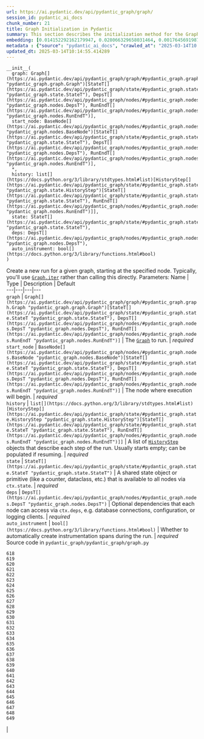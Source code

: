 ```yaml
---
url: https://ai.pydantic.dev/api/pydantic_graph/graph/
session_id: pydantic_ai_docs
chunk_number: 21
title: Graph Initialization in Pydantic
summary: This section describes the initialization method for the Graph class in Pydantic, detailing the required parameters such as 'graph', which is a list of Graph objects, and 'start_node', which is an instance of BaseNode. It also references related types including StateT, DepsT, and RunEndT.
embedding: [0.014152292162179947, 0.028066329658031464, 0.0017645691987127066, -0.06952253729104996, 0.017368722707033157, -0.014164204709231853, 0.004205184523016214, -0.009446773678064346, -0.021835986524820328, 0.05927761271595955, 0.0038090869784355164, -0.007397789042443037, 0.013854474760591984, -0.07728961855173111, 0.008392499759793282, -0.010667826049029827, -0.034665968269109726, 0.016463356092572212, 0.016427617520093918, 0.04410082846879959, 0.013699608854949474, -0.00675450311973691, 0.013723434880375862, -0.0324263796210289, -0.020882969722151756, 0.023146383464336395, 0.029329076409339905, -0.004714452661573887, 0.0013885744847357273, -0.025731440633535385, -0.00561981787905097, -0.007606261409819126, -0.0580863431096077, -0.009232345037162304, 0.000977586256340146, -0.009375297464430332, 0.0003337418311275542, 0.01988230273127556, -0.015069570392370224, 0.04669779911637306, 0.027994854375720024, -0.06999904662370682, 0.001184569438919425, 0.0010572524042800069, -0.05646621435880661, -0.02975793369114399, -0.018464690074324608, 0.052987705916166306, 0.02835223451256752, 0.033331744372844696, -0.03321261703968048, -0.02458782121539116, -0.013925950974225998, 0.024611646309494972, -0.05813399329781532, 0.017678452655673027, 0.0004980999510735273, -0.02319403365254402, -0.009214476682245731, 0.012281997129321098, 0.040527019649744034, 0.010667826049029827, -0.0038150432519614697, 0.038335081189870834, -0.027137139812111855, 0.05084341764450073, -0.0011398968053981662, 0.04634041711688042, -0.025397883728146553, 0.008970266208052635, 0.019834652543067932, 0.04581625759601593, -0.01778566651046276, -0.0593729168176651, 0.00356487650424242, -0.03295053914189339, -0.0011912704212591052, 0.03678642958402634, -0.00045603318721987307, -0.021788334473967552, 0.01300867274403572, 0.006825979333370924, -0.010280663147568703, 0.03156866505742073, -0.0036631564144045115, -0.052368246018886566, -0.031044505536556244, -0.026422377675771713, -0.014283332042396069, -0.07009434700012207, 0.003585723927244544, -0.01511722058057785, 0.0009299354278482497, 0.07705136388540268, 0.062136661261320114, 0.04779376834630966, 0.044458210468292236, 0.011936529539525509, -0.03650052472949028, -0.008422281593084335, -0.0200490802526474, -0.016153626143932343, -0.0407414473593235, 0.01910797692835331, 0.020180119201540947, 0.04400552809238434, -0.028137806802988052, 0.0668540894985199, 0.011817402206361294, -0.02021585777401924, -0.07933861017227173, -0.011644667945802212, 0.006152911577373743, 0.01558181643486023, -0.017035165801644325, -0.05489373952150345, -0.04619746655225754, -0.01209735032171011, 0.017988182604312897, -0.027923377230763435, -0.018833983689546585, -0.014354808256030083, -0.002456995192915201, -0.000896430981811136, 0.009113218635320663, -0.002932014176622033, -0.024242352694272995, -0.011031163856387138, -0.02231249399483204, 0.003999690059572458, -0.005881897639483213, -0.025397883728146553, 0.0016082150395959616, -0.041551511734724045, -0.0013178428635001183, 0.02027542144060135, -0.05984942242503166, 0.050795767456293106, -0.03495187312364578, 0.014664538204669952, 0.033569999039173126, -0.03235490247607231, -0.0047382777556777, 0.01816687360405922, 0.02773277461528778, 0.07771848142147064, -0.07543124258518219, 0.06537691503763199, -0.039979033172130585, 0.00736205093562603, 0.06232726573944092, 0.05813399329781532, -0.030734775587916374, 0.003570833010599017, 0.024683121591806412, -0.013532831333577633, -0.0015605641528964043, 0.005143309943377972, 0.033403221517801285, 0.00176159106194973, -0.007207185961306095, 0.04638806730508804, -0.02419470064342022, -0.023634804412722588, -0.022908128798007965, -0.0010870342375710607, -0.05770513787865639, -0.01178762037307024, -0.03102068044245243, -0.026660630479454994, 0.026112645864486694, -0.048437051475048065, -0.045625656843185425, 0.05460783466696739, 0.04824645072221756, 0.01480749063193798, -0.06208901107311249, 0.03485657274723053, 0.012972934171557426, -0.043981701135635376, -0.02773277461528778, -0.031997520476579666, -0.06971314549446106, 0.004062232095748186, -0.09249023348093033, 0.00830315425992012, 0.010769084095954895, -0.006653245072811842, 0.005464952904731035, -0.0012627466348931193, -0.00503311725333333, -0.007540741469711065, -0.004508958198130131, -0.02499285154044628, 0.022348232567310333, -0.01857190579175949, 0.07843323796987534, 0.022503096610307693, 0.029900886118412018, 0.06242256611585617, -0.0017303201602771878, 0.0012523229233920574, -0.01436672080308199, -0.0007944284006953239, -0.008404412306845188, -0.02523110620677471, -0.02388497069478035, -0.021478604525327682, -0.0025537859182804823, -0.008785619400441647, 0.011328981257975101, -0.03952635079622269, -0.00920851994305849, 0.00853545218706131, 0.007778995670378208, 0.021335652098059654, -0.05880110710859299, -0.017190031707286835, 0.02616029791533947, 0.02842371165752411, -0.01854807883501053, 0.030496520921587944, 0.005566210951656103, 0.003963951952755451, 0.04364814609289169, 0.020477937534451485, 0.01425950601696968, -0.04769846424460411, -0.014116553589701653, 0.058467548340559006, -0.022181455045938492, -0.018464690074324608, -0.00998880248516798, -0.02944820374250412, -0.020180119201540947, -0.024492518976330757, -0.028757266700267792, -0.01574859395623207, 0.038716286420822144, -0.05012865737080574, -0.04629276692867279, 0.019596397876739502, -0.01771419122815132, 0.008374630473554134, 0.04684074968099594, -0.008100638166069984, -0.01249642577022314, -0.02436147816479206, -0.00618864968419075, 0.054703135043382645, 0.006849804427474737, 0.01582007110118866, 0.004074144642800093, 0.019763175398111343, 0.01472410187125206, -0.030186790972948074, 0.013937863521277905, -0.013735347427427769, 0.008874963968992233, -0.0072012292221188545, 0.04157533496618271, -0.022026589140295982, -0.020180119201540947, 0.0026758911553770304, -0.021597731858491898, -0.004765081685036421, 0.028566664084792137, -0.014569236896932125, -0.010721432976424694, -0.051415227353572845, 0.013437530025839806, 0.012853806838393211, 0.015462689101696014, -0.03328409418463707, 0.0052118077874183655, -0.022681787610054016, 0.0038239778950810432, 0.04352901875972748, 0.0021949156653136015, -0.01910797692835331, 0.02523110620677471, 0.030186790972948074, 0.054560184478759766, 0.05575145408511162, 0.01029853243380785, 0.01760697551071644, 0.007183360401540995, 0.029114648699760437, 0.014068903401494026, -0.000759434886276722, 0.027661297470331192, 0.00861884094774723, 0.03235490247607231, -0.019441531971096992, 0.028924044221639633, -0.04481559246778488, 0.012460688129067421, 0.017726102843880653, 0.03840655833482742, -0.020859144628047943, 0.0016618221998214722, -0.0020623868331313133, 0.019012674689292908, 0.016570569947361946, 0.016904126852750778, 0.026851234957575798, 0.008273372426629066, -0.03314113989472389, 0.03390355408191681, 0.010060278698801994, -0.0063554272055625916, 0.025493185967206955, -0.006498380098491907, -0.002035583136603236, 0.008154246024787426, 0.03683407977223396, 0.046245116740465164, -0.0429333858191967, -0.016105975955724716, -0.022336319088935852, -0.035118650645017624, -0.08801105618476868, 0.06637758761644363, 0.032926712185144424, 0.013199275359511375, -0.00019804869953077286, 0.020787667483091354, -0.002153221284970641, 0.010125798173248768, 0.016511008143424988, -0.008696273900568485, -0.02091870829463005, -0.00830315425992012, 0.013389878906309605, 0.033474698662757874, -0.01871485821902752, 0.00857714656740427, 0.022133802995085716, 0.06418564915657043, 0.056895073503255844, -0.07509768754243851, -0.049699798226356506, -0.008690317161381245, -0.022503096610307693, -0.01903649978339672, 0.03695320710539818, -0.008672447875142097, 8.990368223749101e-05, -0.01652291975915432, -0.00024234906595665962, 0.03545220568776131, -0.00018362315313424915, 0.00681406632065773, 0.019524920731782913, 0.01229391060769558, -0.029710283502936363, -0.0065400744788348675, -0.000996944378130138, -0.025016678497195244, 0.007040407974272966, -0.034189458936452866, -0.002626751083880663, -0.016737349331378937, -0.03454684093594551, -0.037715621292591095, -0.025254931300878525, -0.012794244103133678, 0.025517011061310768, -0.00499142287299037, 0.04581625759601593, 0.07538358867168427, 0.024611646309494972, 0.0034517059102654457, -0.015141046606004238, -0.00951824989169836, -0.01436672080308199, 0.008952396921813488, -0.0014056990621611476, 0.02842371165752411, 0.048985037952661514, 0.016784999519586563, 0.004273682367056608, 0.039502523839473724, -0.01417611725628376, -0.009917326271533966, -0.0225626602768898, 0.01480749063193798, 0.009369341656565666, 0.030020013451576233, 0.022669875994324684, 0.04955684766173363, -0.04057466983795166, -0.001594813191331923, 0.01409272849559784, -0.024540169164538383, 0.015605641528964043, -0.012663204222917557, 0.005730010569095612, 0.04584008455276489, 0.03275993466377258, -0.0180834848433733, -0.010203231126070023, -0.02317020855844021, -0.00802916195243597, 0.0057449014857411385, -0.023277422413229942, 0.0628514215350151, 0.022145716473460197, -0.017321070656180382, 0.010435528121888638, 0.025945868343114853, 0.025969693437218666, -0.002446571597829461, -0.036619652062654495, -0.001008112565614283, -0.041861239820718765, 0.007743257563561201, -0.023313160985708237, -0.0236586295068264, 0.024492518976330757, -0.015010006725788116, -0.042409226298332214, -0.028256932273507118, -0.035118650645017624, -0.014938530512154102, 0.031044505536556244, 0.003225364489480853, -0.0650433599948883, 0.013294577598571777, -0.04626893997192383, 0.04379110038280487, 0.041551511734724045, 0.04245687648653984, 0.028209282085299492, 0.02082340605556965, -0.00935742910951376, -0.02012055739760399, -0.021430954337120056, 0.02725626528263092, -0.009023873135447502, 0.010852472856640816, -0.01809539645910263, 0.04159916192293167, 0.03430858626961708, -0.01034618355333805, -0.014938530512154102, -0.0164395309984684, -0.0582769475877285, -0.03390355408191681, -0.03061564825475216, 0.008076813071966171, -1.7578218830749393e-05, -0.03812065348029137, -0.024635471403598785, 0.000739332172088325, -0.017654627561569214, 0.09611169248819351, 0.014843229204416275, 0.0076836938969790936, -0.006623463239520788, 0.006659201346337795, -0.0006008470081724226, 0.005998046137392521, 0.043195463716983795, -0.027756599709391594, 0.024778423830866814, 0.025159630924463272, -0.004961641039699316, -0.004220075439661741, 0.017332984134554863, 0.045315925031900406, -0.019381968304514885, 0.008458019234240055, -0.0052475458942353725, -0.011251548305153847, 0.009464642964303493, -0.010036452673375607, 0.0429333858191967, 0.03890689089894295, 0.02121652476489544, -0.02797102741897106, 0.004616172518581152, 0.05050986260175705, 0.015021919272840023, 0.030877728015184402, 0.031449537724256516, 0.004913990385830402, -0.015021919272840023, -0.017833316698670387, 0.002252990147098899, 0.011370675638318062, 0.028066329658031464, 0.025802915915846825, -0.011132421903312206, 0.006078456994146109, 0.03459449112415314, -0.05436958000063896, -0.007981511764228344, 0.0002010268799494952, -0.01061421912163496, -0.03924044594168663, 0.008195940405130386, -0.015641380101442337, 0.03657200187444687, -0.02523110620677471, -0.08629562705755234, 0.007082102354615927, -0.001087778713554144, 0.02670828253030777, 0.017952444031834602, -0.02616029791533947, 0.002324466360732913, 0.030520346015691757, -0.0011287287343293428, -0.009875630959868431, 0.036071665585041046, 0.007463308982551098, 0.02913847379386425, -0.004973553586751223, -0.020882969722151756, -0.03940722346305847, -0.0017392546869814396, -0.022300580516457558, -0.021025922149419785, 0.0021651338320225477, -0.015510340221226215, 0.053368911147117615, -0.04283808171749115, 0.013616220094263554, -0.004809753969311714, 0.026112645864486694, 0.006909368094056845, -0.020299246534705162, 0.02873344160616398, -0.035523682832717896, -0.007725388277322054, -0.005319022107869387, 0.015998760238289833, -0.011299199424684048, 0.005998046137392521, -0.006212474778294563, 0.026446202769875526, 0.0005304875667206943, -0.014509673230350018, -0.01911988854408264, 0.029972363263368607, 0.031759269535541534, -0.04917564243078232, 0.005405389238148928, 0.0379062220454216, 0.011054988950490952, 0.0011406413977965713, -0.017368722707033157, -0.04989040270447731, 0.010578480549156666, 0.005718097556382418, -0.02403983660042286, -0.008654579520225525, 0.013842561282217503, 0.01436672080308199, 0.007302487269043922, -0.011841227300465107, 0.024099400267004967, 0.03707233443856239, -0.03328409418463707, 0.039359573274850845, 0.03202134743332863, -0.044219955801963806, -0.028781091794371605, -0.024492518976330757, -0.004803797695785761, -0.012484513223171234, 0.013961688615381718, -0.004488111007958651, 0.017106642946600914, -0.02231249399483204, -0.030139140784740448, -0.009970933198928833, -0.0015352496411651373, -0.015593728981912136, -0.044601161032915115, -0.03711998462677002, -0.003508291207253933, 0.004887186922132969, -0.023527590557932854, 0.016344228759407997, -0.040622320026159286, 0.04298103600740433, 3.348121390445158e-05, -0.032474029809236526, -0.019358143210411072, -0.0008785618701949716, 0.040693797171115875, 0.007153578568249941, -0.010495091788470745, -0.007231011055409908, 0.005464952904731035, -0.011227723211050034, -0.048532355576753616, 0.01605832390487194, 0.019453445449471474, -0.008678404614329338, -0.0027935290709137917, 0.02763747237622738, 0.0006518482696264982, -0.03597636520862579, 0.010703564621508121, 0.008410369046032429, -0.03142571076750755, -0.0064626419916749, -0.004997379146516323, -0.001938792527653277, -0.02225293032824993, -0.00652220519259572, -0.01010792888700962, 0.029567331075668335, -0.01115624699741602, 0.04214714467525482, 0.05193938687443733, -0.052368246018886566, 0.02890021912753582, 0.01817878521978855, -0.011912703514099121, 0.011996092274785042, -0.011728056706488132, -0.010518917813897133, -0.019084151834249496, 0.02429000288248062, -0.014152292162179947, 0.012115219607949257, -0.04064614325761795, 0.022765176370739937, 0.04522062465548515, -0.011144334450364113, -0.06661584228277206, 0.000977586256340146, -0.007242924068123102, -0.011573191732168198, -0.0004891654243692756, 0.012246259488165379, 0.02849518693983555, -0.011483846232295036, -0.022050414234399796, -0.0059206136502325535, 0.002981154015287757, 0.006736633833497763, -0.01260364055633545, 0.039431050419807434, 0.018154960125684738, -0.009571857750415802, -0.02920994907617569, 0.01910797692835331, 0.01784523017704487, 0.01064995676279068, -0.005679381545633078, -0.025636138394474983, -0.01777375303208828, -0.04376727342605591, -0.01715429313480854, -0.012937196530401707, -0.016165539622306824, 0.01910797692835331, -0.009220432490110397, -0.02278900146484375, -0.0009373808861710131, 0.03697703406214714, 0.013520918786525726, 0.025898218154907227, 0.021585818380117416, 0.021014008671045303, -0.029543505981564522, 0.04224244877696037, 0.02687506005167961, 0.02013246901333332, 0.002510602353140712, -0.003925235942006111, -0.007915991358458996, -0.015462689101696014, 0.02537405863404274, 0.051176976412534714, -0.016880301758646965, -0.016499094665050507, -0.006420947145670652, 0.08939293026924133, 0.06628227978944778, -0.02184789814054966, -0.028757266700267792, 0.008612885139882565, 0.01714238151907921, 0.0019298580009490252, -0.026517678052186966, 0.00534582557156682, -0.01378299854695797, 0.011769751086831093, 0.0066294195130467415, 0.026660630479454994, -0.00013736836262978613, 0.03142571076750755, 0.00807085633277893, -0.031449537724256516, -0.010876298882067204, -0.0035112693440169096, -0.032545506954193115, 0.020894883200526237, -0.008195940405130386, -0.0015121687902137637, -0.00951824989169836, 0.031449537724256516, 0.021025922149419785, -0.012865720316767693, 0.009512294083833694, 0.0017020275117829442, -0.028066329658031464, 0.007528828922659159, -0.008374630473554134, -0.014831315726041794, 0.03366529941558838, 0.020096730440855026, -0.017964357510209084, -0.0025493185967206955, -0.008011293597519398, -0.0033325788099318743, -0.011918660253286362, -0.01327075157314539, -0.018691031262278557, -0.003362360643222928, -0.011543409898877144, -0.00444641662761569, -0.019012674689292908, -0.02138330228626728, -0.03030591830611229, 0.01558181643486023, -0.00013364564802031964, 0.02797102741897106, -0.011102640070021152, -0.002839690772816539, -0.04276660457253456, -0.019477270543575287, 0.0013654936337843537, 0.0036393310874700546, -0.020942533388733864, 0.005134375300258398, -0.01060826238244772, -0.019775088876485825, -0.009780329652130604, -0.05951586738228798, -0.013485180214047432, 0.01378299854695797, -0.00955994427204132, 0.028542838990688324, -0.038954541087150574, 0.00767773762345314, -0.025111978873610497, -0.029710283502936363, 0.060421232134103775, 0.030830077826976776, -0.0036869817413389683, -0.0063673402182757854, -0.04457733780145645, 0.046245116740465164, -0.05994472652673721, -0.03521395102143288, -0.015438864007592201, 0.008434194140136242, 0.0014570725616067648, -0.02145477943122387, 0.0075109596364200115, 0.020156294107437134, -0.006391165312379599, 0.010870342142879963, -0.028066329658031464, -0.017499761655926704, 0.004261769820004702, 0.026374725624918938, 0.01092990580946207, -0.005566210951656103, 0.03521395102143288, -0.05989707261323929, 0.016332317143678665, -0.026612980291247368, -0.0009411036153323948, 0.017452111467719078, 0.009220432490110397, 0.02718479000031948, 0.03578576073050499, 0.02804250456392765, -0.017452111467719078, -0.043981701135635376, -0.03459449112415314, 0.017726102843880653, -0.04314781352877617, -0.038978368043899536, 0.008100638166069984, 0.01920327916741371, 0.013914037495851517, -0.01964404806494713, -0.0063673402182757854, -0.07309634983539581, 0.024635471403598785, 0.042790431529283524, -0.00889283325523138, 0.027208615094423294, -0.021037835627794266, -0.0050241826102137566, -0.02309873327612877, 0.03421328589320183, -0.02951967902481556, -0.045387402176856995, -0.0015680096112191677, -0.020168207585811615, -0.01997760497033596, 0.031282760202884674, -0.010763127356767654, 0.0009202563669532537, 0.007356094662100077, 0.001565031474456191, -0.024373391643166542, -0.003484465880319476, 0.009381254203617573, -0.03909749537706375, 0.023086819797754288, 0.03266463428735733, 0.017249595373868942, 0.011650624684989452, 0.02882874384522438, -0.004494067281484604, 0.046173639595508575, 0.022217191755771637, -0.01029257569462061, -0.021180788055062294, 0.018226437270641327, -0.014688363298773766, 0.05765748769044876, 0.011638711206614971, 0.02739921770989895, 0.02654150314629078, 0.02739921770989895, 0.003975864965468645, -0.033546172082424164, 0.02623177319765091, 0.018536167219281197, 0.022217191755771637, -0.0037286763545125723, 0.0029543505515903234, 0.00858310330659151, -0.044672638177871704, 0.011853139847517014, 0.008023206144571304, 0.02043028734624386, -0.0013915527379140258, -0.0012292420724406838, 0.06680644303560257, 0.03978842869400978, -0.045792434364557266, -0.03611931949853897, 0.003946083132177591, 0.015450776554644108, 0.023062994703650475, 0.015283999033272266, 0.00624821288511157, -0.021561993286013603, -0.017106642946600914, -0.020001430064439774, 0.006045697256922722, -0.01629657857120037, -0.0123772993683815, -0.03304583951830864, -0.006510292645543814, 0.0003771115152630955, -0.0045000240206718445, -0.03647669777274132, 0.0052951970137655735, 0.03507100045681, -0.04202801734209061, -0.021490518003702164, 0.021264176815748215, -0.024849899113178253, -0.0049378154799342155, 0.02309873327612877, 0.03435623645782471, 0.027780424803495407, 0.018214523792266846, 0.008326980285346508, -0.0023527590092271566, 0.012085437774658203, 0.004681692458689213, -0.00614695530384779, -0.012025874108076096, -0.0011734013678506017, 0.01692795194685459, -0.030425045639276505, -0.047031354159116745, -0.024170875549316406, 0.016546744853258133, 0.003957995679229498, 0.029948536306619644, -0.015069570392370224, -0.011930572800338268, 0.0170828178524971, 0.013759172521531582, 0.01933431811630726, -0.014986181631684303, 0.04224244877696037, 0.03838273137807846, -0.0006045697373338044, -0.044291432946920395, 0.018607642501592636, 0.008249547332525253, -0.00012917838466819376, -0.02075193077325821, -0.0016886257799342275, -0.050081007182598114, 0.005756814032793045, 0.014497760683298111, -0.010584437288343906, -0.0032730153761804104, -0.036548174917697906, -0.015629466623067856, 0.0026490874588489532, 0.012829981744289398, 0.026827408000826836, -0.029257601127028465, -0.0013945308746770024, 0.008600971661508083, 0.007058276794850826, 0.004270704463124275, 0.012889545410871506, 0.021347565576434135, 0.008338892832398415, -0.03969312831759453, 0.03962165117263794, 0.010161535814404488, -0.006962975487112999, 0.0253025833517313, -0.020477937534451485, -0.0030973029788583517, -0.010578480549156666, 0.010465309955179691, -0.026684455573558807, 0.03709615767002106, -0.012996760196983814, -0.02152625471353531, 0.006170780397951603, 0.0222410187125206, -0.030091488733887672, -0.021990850567817688, 0.009923282079398632, -0.013925950974225998, -0.001215840340591967, 0.013616220094263554, 0.007177404128015041, -0.006546030752360821, 0.02718479000031948, -0.020656628534197807, 0.012639378197491169, -0.021955113857984543, -0.01667778566479683, -0.009762460365891457, -0.0029841323848813772, -0.010000715032219887, 0.020740017294883728, -0.003225364489480853, -0.02537405863404274, -0.012984846718609333, -0.016582483425736427, -0.026184123009443283, -0.020644715055823326, -0.02489755116403103, 0.01778566651046276, 0.028328409418463707, 0.032378729432821274, 0.04298103600740433, 0.04965214803814888, 0.022598398849368095, 0.004958663135766983, -0.030830077826976776, 0.044529687613248825, -0.003027315717190504, 0.00994115136563778, 0.04150386154651642, 0.016558658331632614, 0.040217287838459015, -0.026851234957575798, 0.0013729390921071172, -0.005354760214686394, -0.024230439215898514, 0.004261769820004702, 0.029352901503443718, 0.01771419122815132, 0.007272705435752869, 0.035285428166389465, 0.005673425272107124, 0.011251548305153847, 0.005152244120836258, 0.008517582900822163, -0.0030853901989758015, -0.006611550692468882, -0.04112265259027481, 0.04329076409339905, -0.011072858236730099, -0.02225293032824993, 0.01911988854408264, 0.025111978873610497, 0.0066651576198637486, 0.005649599712342024, 0.009619507938623428, 0.006129086017608643, -0.01747593656182289, -0.017035165801644325, 0.005190960597246885, 0.010876298882067204, -0.029734108597040176, 0.006048675160855055, 0.001382618211209774, 0.014616887085139751, -0.01590345986187458, 0.004511936567723751, -0.03947870060801506, -0.03666730225086212, 0.026374725624918938, 0.008833269588649273, -0.053702469915151596, 0.024611646309494972, -0.01864338107407093, 0.03823977708816528, 0.005268393084406853, -0.0028903197962790728, -0.020859144628047943, -0.01213904470205307, -0.009780329652130604, -0.02742304466664791, 0.027137139812111855, 0.015605641528964043, 0.04693605378270149, 0.002942437771707773, -0.028137806802988052, 0.014843229204416275, -0.011084770783782005, -0.031068330630660057, -0.024683121591806412, -0.014986181631684303, -0.018345564603805542, 0.01801200769841671, 0.012002049013972282, 0.044219955801963806, 0.02155008167028427, 0.002555274870246649, -0.005131396930664778, 0.013616220094263554, -0.006379252765327692, -0.027708949521183968, -0.016260839998722076, -0.01911988854408264, 0.0346183180809021, 0.003657200140878558, -0.018119221553206444, 0.008094682358205318, 0.0006894477410241961, 0.023551415652036667, 0.002780127339065075, 0.009113218635320663, -0.009220432490110397, -0.0009150445694103837, -0.005390498321503401, 0.02623177319765091, 0.017261506989598274, 0.049509197473526, -0.018500428646802902, 0.017880968749523163, 0.015021919272840023, 0.018119221553206444, -0.023694368079304695, -0.002668445697054267, -0.04317163676023483, -0.04212332144379616, -0.0005137353437021375, -7.422173075610772e-05, -0.01809539645910263, -0.006152911577373743, 0.0003856737748719752, 0.014271419495344162, -0.014688363298773766, -0.007409701589494944, -0.02599352039396763, -0.04369579628109932, -0.025278756394982338, 0.03228342533111572, 0.02371819317340851, 0.004508958198130131, 0.003740588901564479, -0.009422948583960533, 0.0216930340975523, 0.006605594418942928, 0.020501762628555298, -0.0065400744788348675, -0.015129134058952332, -0.028137806802988052, 0.0009634399320930243, -0.029186123982071877, -0.03373677656054497, 0.01716620661318302, 0.014712189324200153, 0.023384638130664825, 0.010959687642753124, -0.03695320710539818, -0.005229677073657513, 0.01006623450666666, -0.013651958666741848, -0.003290884429588914, -0.03390355408191681, 0.000632862385828048, 0.034189458936452866, 0.02818545699119568, 0.002242566552013159, 0.028614314272999763, -0.04340989142656326, 0.03154483810067177, -0.04031258821487427, 0.025397883728146553, 0.010304488241672516, -0.004893143195658922, -0.005515581928193569, -0.016260839998722076, 0.004267726093530655, 0.004011603072285652, 0.024969026446342468, -0.01965596154332161, -0.029734108597040176, 0.026207948103547096, -0.002921590581536293, 0.059325262904167175, -0.0024942222516983747, 0.03071095049381256, -0.040598493069410324, -0.007391832768917084, -0.022133802995085716, -0.003290884429588914, 0.004041384905576706, 0.008047031238675117, -0.04283808171749115, 0.017332984134554863, 0.015951110050082207, -0.02152625471353531, -0.024182789027690887, -0.01574859395623207, 0.01958448439836502, 0.03275993466377258, 0.07371581345796585, 0.016034498810768127, -0.03721528500318527, 0.021025922149419785, 0.013342227786779404, -0.0038805631920695305, 0.003579767420887947, 0.008195940405130386, 0.0023765843361616135, -0.03275993466377258, -0.036857906728982925, -0.012520251795649529, -0.002865005284547806, 0.0374535396695137, -0.010542742908000946, -0.013961688615381718, -0.006361383944749832, -0.01864338107407093, 0.007832602597773075, 0.01441437192261219, 0.05208234116435051, 0.06085009127855301, -0.01499809417873621, 0.011847184039652348, 0.026136472821235657, -0.0026654675602912903, -0.0012746592983603477, -0.004410678520798683, 0.022991517558693886, 0.008350805379450321, -0.004231987986713648, -0.03361764922738075, 0.014831315726041794, -0.00791003555059433, -0.025040503591299057, 0.017416372895240784, -0.010238968767225742, 0.006599637679755688, -0.01061421912163496, 0.044434383511543274, 0.008684361353516579, 0.024802248924970627, 0.01021514367312193, -0.03647669777274132, 0.006528161466121674, -0.016773086041212082, 0.012663204222917557, 0.002626751083880663, 0.0170828178524971, 0.00033820909447968006, 0.01417611725628376, 0.03447536379098892, 0.0011652113171294332, -0.013973601162433624, -0.02499285154044628, -0.022026589140295982, 0.008749880827963352, 0.04364814609289169, 0.03314113989472389, 0.0220146756619215, -0.03430858626961708, -0.01304441038519144, 0.012472600676119328, 0.008976222015917301, -0.031068330630660057, -0.02270561270415783, 0.026851234957575798, -0.0011659559095278382, -0.010953730903565884, 0.02090679481625557, 0.0020996141247451305, -0.008773705922067165, 0.0011175605468451977, -0.0038001525681465864, 0.0017943510320037603, 0.015534165315330029, -0.006861717440187931, -0.006158867850899696, 0.03683407977223396, 0.03843038156628609, 0.0220146756619215, -0.016487181186676025, -0.03361764922738075, 0.0372629389166832, -0.02985323593020439, -0.005447083618491888, 0.04503002017736435, 0.005080767907202244, 0.009339559823274612, 0.02380158193409443, 0.03592871502041817, 0.006078456994146109, 0.003165801055729389, 0.01120389811694622, 0.02168112061917782, 0.0026148385368287563, -0.009000048041343689, -0.026112645864486694, -0.03187839686870575, -0.0003490049857646227, 0.04650719463825226, 0.04090822488069534, 0.012436863034963608, 0.035904888063669205, 0.004654888994991779, 0.00943486113101244, 0.024730773642659187, 0.0034695749636739492, -0.033164966851472855, 0.00885113887488842, -0.009154913015663624, 0.025421708822250366, -0.01021514367312193, -0.02207423932850361, 0.023086819797754288, -0.01888163574039936, -0.019870389252901077, -0.03140188753604889, -0.029972363263368607, -0.0025701657868921757, 0.035761937499046326, -0.019084151834249496, 0.012579815462231636, -0.019441531971096992, 0.007630086503922939, -0.00037636698107235134, 0.03204517439007759, -0.024873726069927216, -0.0027056727558374405, -0.016034498810768127, -0.002364671789109707, 0.0048127323389053345, -0.004321333486586809, 0.0047263652086257935, 0.019489184021949768, 0.0128776328638196, 0.025469360873103142, -0.014664538204669952, -0.04645954445004463, -0.0158915463835001, -0.01707090437412262, 0.025278756394982338, -0.02742304466664791, -0.0034517059102654457, 0.011811445467174053, -0.02045411244034767, 0.026755932718515396, 0.0225626602768898, 0.001474197139032185, 0.02937672659754753, -0.013377966359257698, -0.021645382046699524, -0.006706852000206709, 0.020084818825125694, 0.00024793314514681697, -0.06733059883117676, 0.02937672659754753, -0.017285333946347237, 0.0026758911553770304, -0.014223768375813961, 0.008166158571839333, 0.022264843806624413, 0.012281997129321098, -0.01785714365541935, 0.011531497351825237, 0.01464071311056614, -0.009917326271533966, 0.00624821288511157, 0.009565901011228561, -0.009470599703490734, 0.026350900530815125, -7.049900887068361e-05, 0.03266463428735733, 0.021240349858999252, 0.03750118985772133, 0.007606261409819126, 0.00019711801724042743, -0.04729343205690384, 0.024849899113178253, 0.005563232582062483, -0.026851234957575798, -0.02482607401907444, 0.005170113407075405, 0.009905412793159485, -0.0003354170767124742, -0.015021919272840023, -0.01763080060482025, -0.028256932273507118, 0.001989421434700489, -0.026374725624918938, 0.006468598265200853, -0.03509482368826866, -0.02656533010303974, -0.005727032199501991, -0.028399886563420296, 0.03404650837182999, 0.012156913988292217, -0.013973601162433624, -0.01381873618811369, 0.036548174917697906, -0.0024689077399671078, -0.028090154752135277, 0.004395787604153156, 0.016487181186676025, -0.003934170585125685, 0.0504145622253418, -0.02232440747320652, 0.015224435366690159, -0.004818688612431288, -0.026279425248503685, 0.0025225149001926184, 0.0021293957252055407, 0.0030392284970730543, -0.02170494571328163, 0.040145810693502426, -0.004178380593657494, -0.002212784718722105, 0.014426284469664097, 0.03828743100166321, -0.0074752215296030045, -0.025636138394474983, -0.01010792888700962, 0.022050414234399796, 0.005381563678383827, -0.019941866397857666, -0.018524253740906715, -0.0006108983652666211, 0.004208162426948547, -0.024266177788376808, -0.020192032679915428, 0.023134469985961914, -0.021204613149166107, -0.006420947145670652, -0.011918660253286362, 0.009613552130758762, -0.036071665585041046, -0.017559325322508812, -0.052129991352558136, 0.037787094712257385, -0.01554607879370451, -0.01464071311056614, 0.03271228447556496, 0.005518559832125902, -0.0027071619406342506, -0.03228342533111572, -0.0035172258503735065, 0.044696465134620667, -0.008201896212995052, -0.0057329884730279446, 0.006414990872144699, 0.018214523792266846, 0.0031866482459008694, -0.0012754038907587528, -0.015569903887808323, -0.04205184429883957, -0.006260125897824764, 0.04979510232806206, -0.0063554272055625916, 0.014164204709231853, 0.001953683327883482, 0.01848851703107357, 0.021025922149419785, -0.014402458444237709, 0.000824954709969461, 0.03235490247607231, -0.000543889356777072, 0.02340846322476864, 0.0002542617730796337, -0.041241779923439026, 0.026112645864486694, 0.005536429118365049, 0.0006417969125322998, -0.02513580396771431, -0.013485180214047432, -0.0034814877435564995, 0.012782330624759197, -0.0027265199460089207, 0.0038239778950810432, 0.007921948097646236, -0.03578576073050499, 0.02052558772265911, -0.009297865442931652, 0.005587058141827583, 0.015784332528710365, 0.009804154746234417, 0.009929238818585873, 0.01871485821902752, 0.018524253740906715, -0.020811492577195168, -0.0014466489665210247, 0.02568378858268261, -0.006837891880422831, 0.037000857293605804, -0.03573811054229736, 0.005855093710124493, -0.04636424407362938, 0.01503383181989193, -0.001670756726525724, 0.008976222015917301, -0.015069570392370224, -0.044767942279577255, -0.016463356092572212, 0.02866196446120739, 0.0026744019705802202, 0.0012984847417101264, 0.008279329165816307, 0.020740017294883728, -0.008124464191496372, 0.002942437771707773, -0.00587296299636364, -0.012913370504975319, 0.00326110259629786, 0.0034874440170824528, -0.04157533496618271, 0.03314113989472389, -0.0028292671777307987, -0.010090059600770473, -0.01676117442548275, -0.013497093692421913, 0.019155627116560936, 0.011972267180681229, 0.00021629002003464848, 0.0037941960617899895, 0.007796864490956068, 0.013473267666995525, -0.021788334473967552, -0.031830742955207825, -0.0028918087482452393, 0.011096683330833912, -0.010113885626196861, 0.006409034598618746, 0.023610979318618774, 0.037477366626262665, -0.0082197654992342, 0.00712975300848484, -0.018691031262278557, 0.0008822845993563533, -0.002723541809245944, 0.02882874384522438, 0.0257552657276392, -0.0013349673245102167, 0.007236967328935862, 0.012818069197237492, 0.003984799608588219, -0.007630086503922939, 0.030353568494319916, 0.00648051081225276, -0.012174783274531364, -0.016820738092064857, 0.018345564603805542, -0.01123963575810194, 0.0052951970137655735, 0.04002668336033821, -0.010060278698801994, -0.009321690537035465, 0.01296102162450552, -0.010548698715865612, 0.025421708822250366, -0.024540169164538383, 0.0195010956376791, -0.0346183180809021, -0.0082197654992342, -0.015248260460793972, 0.002708650892600417, -0.04488706588745117, 0.0013141201343387365, 0.02090679481625557, -0.010959687642753124, 0.032545506954193115, -0.040145810693502426, 0.03037739358842373, -0.012555989436805248, 0.02708948776125908, -0.014438197016716003, 0.006700895726680756, -0.028256932273507118, -0.018452778458595276, -0.02200276404619217, -0.009994758293032646, 0.023241685703396797, -0.0017839274369180202, -0.005950395483523607, -0.002471886109560728, -0.04736490920186043, -0.024373391643166542, 0.01214500144124031, -0.00503311725333333, -0.007356094662100077, -0.04097970202565193]
metadata : {"source": "pydantic_ai_docs", "crawled_at": "2025-03-14T10:14:55.413016", "url_path": "/api/pydantic_graph/graph/", "chunk_size": 4818}
updated_dt: 2025-03-14T10:14:55.414289
---
```

```
__init__(
  graph: Graph[](https://ai.pydantic.dev/api/pydantic_graph/graph/#pydantic_graph.graph.Graph "pydantic_graph.graph.Graph")[StateT[](https://ai.pydantic.dev/api/pydantic_graph/state/#pydantic_graph.state.StateT "pydantic_graph.state.StateT"), DepsT[](https://ai.pydantic.dev/api/pydantic_graph/nodes/#pydantic_graph.nodes.DepsT "pydantic_graph.nodes.DepsT"), RunEndT[](https://ai.pydantic.dev/api/pydantic_graph/nodes/#pydantic_graph.nodes.RunEndT "pydantic_graph.nodes.RunEndT")],
  start_node: BaseNode[](https://ai.pydantic.dev/api/pydantic_graph/nodes/#pydantic_graph.nodes.BaseNode "pydantic_graph.nodes.BaseNode")[StateT[](https://ai.pydantic.dev/api/pydantic_graph/state/#pydantic_graph.state.StateT "pydantic_graph.state.StateT"), DepsT[](https://ai.pydantic.dev/api/pydantic_graph/nodes/#pydantic_graph.nodes.DepsT "pydantic_graph.nodes.DepsT"), RunEndT[](https://ai.pydantic.dev/api/pydantic_graph/nodes/#pydantic_graph.nodes.RunEndT "pydantic_graph.nodes.RunEndT")],
  *,
  history: list[](https://docs.python.org/3/library/stdtypes.html#list)[HistoryStep[](https://ai.pydantic.dev/api/pydantic_graph/state/#pydantic_graph.state.HistoryStep "pydantic_graph.state.HistoryStep")[StateT[](https://ai.pydantic.dev/api/pydantic_graph/state/#pydantic_graph.state.StateT "pydantic_graph.state.StateT"), RunEndT[](https://ai.pydantic.dev/api/pydantic_graph/nodes/#pydantic_graph.nodes.RunEndT "pydantic_graph.nodes.RunEndT")]],
  state: StateT[](https://ai.pydantic.dev/api/pydantic_graph/state/#pydantic_graph.state.StateT "pydantic_graph.state.StateT"),
  deps: DepsT[](https://ai.pydantic.dev/api/pydantic_graph/nodes/#pydantic_graph.nodes.DepsT "pydantic_graph.nodes.DepsT"),
  auto_instrument: bool[](https://docs.python.org/3/library/functions.html#bool)
)

```

Create a new run for a given graph, starting at the specified node.
Typically, you'll use [`Graph.iter`](https://ai.pydantic.dev/api/pydantic_graph/graph/#pydantic_graph.graph.Graph.iter) rather than calling this directly.
Parameters:
Name | Type | Description | Default  
---|---|---|---  
`graph` |  `Graph[](https://ai.pydantic.dev/api/pydantic_graph/graph/#pydantic_graph.graph.Graph "pydantic_graph.graph.Graph")[StateT[](https://ai.pydantic.dev/api/pydantic_graph/state/#pydantic_graph.state.StateT "pydantic_graph.state.StateT"), DepsT[](https://ai.pydantic.dev/api/pydantic_graph/nodes/#pydantic_graph.nodes.DepsT "pydantic_graph.nodes.DepsT"), RunEndT[](https://ai.pydantic.dev/api/pydantic_graph/nodes/#pydantic_graph.nodes.RunEndT "pydantic_graph.nodes.RunEndT")]` |  The [`Graph`](https://ai.pydantic.dev/api/pydantic_graph/graph/#pydantic_graph.graph.Graph) to run. |  _required_  
`start_node` |  `BaseNode[](https://ai.pydantic.dev/api/pydantic_graph/nodes/#pydantic_graph.nodes.BaseNode "pydantic_graph.nodes.BaseNode")[StateT[](https://ai.pydantic.dev/api/pydantic_graph/state/#pydantic_graph.state.StateT "pydantic_graph.state.StateT"), DepsT[](https://ai.pydantic.dev/api/pydantic_graph/nodes/#pydantic_graph.nodes.DepsT "pydantic_graph.nodes.DepsT"), RunEndT[](https://ai.pydantic.dev/api/pydantic_graph/nodes/#pydantic_graph.nodes.RunEndT "pydantic_graph.nodes.RunEndT")]` |  The node where execution will begin. |  _required_  
`history` |  `list[](https://docs.python.org/3/library/stdtypes.html#list)[HistoryStep[](https://ai.pydantic.dev/api/pydantic_graph/state/#pydantic_graph.state.HistoryStep "pydantic_graph.state.HistoryStep")[StateT[](https://ai.pydantic.dev/api/pydantic_graph/state/#pydantic_graph.state.StateT "pydantic_graph.state.StateT"), RunEndT[](https://ai.pydantic.dev/api/pydantic_graph/nodes/#pydantic_graph.nodes.RunEndT "pydantic_graph.nodes.RunEndT")]]` |  A list of [`HistoryStep`](https://ai.pydantic.dev/api/pydantic_graph/state/#pydantic_graph.state.HistoryStep) objects that describe each step of the run. Usually starts empty; can be populated if resuming. |  _required_  
`state` |  `StateT[](https://ai.pydantic.dev/api/pydantic_graph/state/#pydantic_graph.state.StateT "pydantic_graph.state.StateT")` |  A shared state object or primitive (like a counter, dataclass, etc.) that is available to all nodes via `ctx.state`. |  _required_  
`deps` |  `DepsT[](https://ai.pydantic.dev/api/pydantic_graph/nodes/#pydantic_graph.nodes.DepsT "pydantic_graph.nodes.DepsT")` |  Optional dependencies that each node can access via `ctx.deps`, e.g. database connections, configuration, or logging clients. |  _required_  
`auto_instrument` |  `bool[](https://docs.python.org/3/library/functions.html#bool)` |  Whether to automatically create instrumentation spans during the run. |  _required_  
Source code in `pydantic_graph/pydantic_graph/graph.py`
```
618
619
620
621
622
623
624
625
626
627
628
629
630
631
632
633
634
635
636
637
638
639
640
641
642
643
644
645
646
647
648
649
```
|